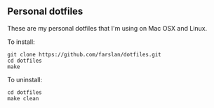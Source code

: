 ## Personal dotfiles

These are my personal dotfiles that I'm using on Mac OSX and Linux.

To install:

    git clone https://github.com/farslan/dotfiles.git
    cd dotfiles
    make

To uninstall:

    cd dotfiles
    make clean
